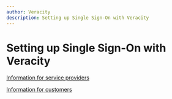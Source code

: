 ```yaml
---
author: Veracity
description: Setting up Single Sign-On with Veracity
---
```


# Setting up Single Sign-On with Veracity

[Information for service providers](../onboarding/sso.md)

[Information for customers](../customerservices/sso.md)
